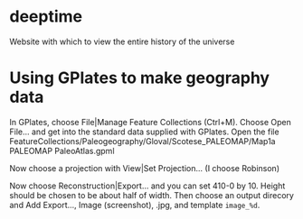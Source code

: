 # deeptime
Website with which to view the entire history of the universe

# Using GPlates to make geography data

In GPlates, choose File|Manage Feature Collections (Ctrl+M).
Choose Open File... and get into the standard data supplied with GPlates.
Open the file FeatureCollections/Paleogeography/Gloval/Scotese_PALEOMAP/Map1a PALEOMAP PaleoAtlas.gpml

Now choose a projection with View|Set Projection... (I choose Robinson)

Now choose Reconstruction|Export...
and you can set 410-0 by 10.
Height should be chosen to be about half of width.
Then choose an output direcory and Add Export..., Image (screenshot), .jpg, and template `image_%d`.
